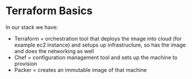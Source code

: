 # Terraform Basics

In our stack we have:
- Terraform = orchestration tool that deploys the image into cloud (for example ec2 instance) and setups up infrastructure, so has the image and does the networking as well
- Chef = configuration management tool and sets up the machine to provision
- Packer = creates an immutable image of that machine
